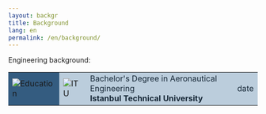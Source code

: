```yaml
---
layout: backgr
title: Background
lang: en
permalink: /en/background/
---
```


<p class="bg">Engineering background:</p>

<table class="table-bgheader">
  <tr>
    <td style="background-color:#345c80;">
      <img src="{{ '/assets/images/edu.png' | relative_url }}" alt="Education">
    </td>
    <td style="background-color:#bbcddc;">
      <img src="{{ '/assets/images/itu.png' | relative_url }}" alt="ITU">
    </td>
    <td style="background-color:#bbcddc; color:#162736;">
      Bachelor's Degree in Aeronautical Engineering<br>
      <strong>Istanbul Technical University</strong><br>
    </td>
    <td style="background-color:#bbcddc; color:#162736;">
      date
    </td>
  </tr>
</table>
